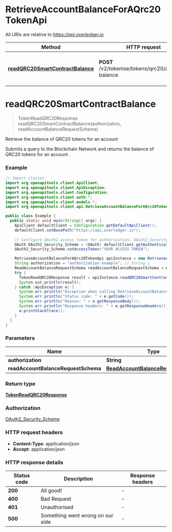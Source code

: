 # RetrieveAccountBalanceForAQrc20TokenApi

All URIs are relative to *https://api.overledger.io*

Method | HTTP request | Description
------------- | ------------- | -------------
[**readQRC20SmartContractBalance**](RetrieveAccountBalanceForAQrc20TokenApi.md#readQRC20SmartContractBalance) | **POST** /v2/tokenise/tokens/qrc20/account-balance | Retrieve the balance of QRC20 tokens for an account


<a name="readQRC20SmartContractBalance"></a>
# **readQRC20SmartContractBalance**
> TokenReadQRC20Response readQRC20SmartContractBalance(authorization, readAccountBalanceRequestSchema)

Retrieve the balance of QRC20 tokens for an account

Submits a query to the Blockchain Network and returns the balance of QRC20 tokens for an account .

### Example
```java
// Import classes:
import org.openapitools.client.ApiClient;
import org.openapitools.client.ApiException;
import org.openapitools.client.Configuration;
import org.openapitools.client.auth.*;
import org.openapitools.client.models.*;
import org.openapitools.client.api.RetrieveAccountBalanceForAQrc20TokenApi;

public class Example {
  public static void main(String[] args) {
    ApiClient defaultClient = Configuration.getDefaultApiClient();
    defaultClient.setBasePath("https://api.overledger.io");
    
    // Configure OAuth2 access token for authorization: OAuth2_Security_Scheme
    OAuth OAuth2_Security_Scheme = (OAuth) defaultClient.getAuthentication("OAuth2_Security_Scheme");
    OAuth2_Security_Scheme.setAccessToken("YOUR ACCESS TOKEN");

    RetrieveAccountBalanceForAQrc20TokenApi apiInstance = new RetrieveAccountBalanceForAQrc20TokenApi(defaultClient);
    String authorization = "authorization_example"; // String | 
    ReadAccountBalanceRequestSchema readAccountBalanceRequestSchema = new ReadAccountBalanceRequestSchema(); // ReadAccountBalanceRequestSchema | 
    try {
      TokenReadQRC20Response result = apiInstance.readQRC20SmartContractBalance(authorization, readAccountBalanceRequestSchema);
      System.out.println(result);
    } catch (ApiException e) {
      System.err.println("Exception when calling RetrieveAccountBalanceForAQrc20TokenApi#readQRC20SmartContractBalance");
      System.err.println("Status code: " + e.getCode());
      System.err.println("Reason: " + e.getResponseBody());
      System.err.println("Response headers: " + e.getResponseHeaders());
      e.printStackTrace();
    }
  }
}
```

### Parameters

Name | Type | Description  | Notes
------------- | ------------- | ------------- | -------------
 **authorization** | **String**|  |
 **readAccountBalanceRequestSchema** | [**ReadAccountBalanceRequestSchema**](ReadAccountBalanceRequestSchema.md)|  |

### Return type

[**TokenReadQRC20Response**](TokenReadQRC20Response.md)

### Authorization

[OAuth2_Security_Scheme](../README.md#OAuth2_Security_Scheme)

### HTTP request headers

 - **Content-Type**: application/json
 - **Accept**: application/json

### HTTP response details
| Status code | Description | Response headers |
|-------------|-------------|------------------|
**200** | All good! |  -  |
**400** | Bad Request |  -  |
**401** | Unauthorised |  -  |
**500** | Something went wrong on our side |  -  |

